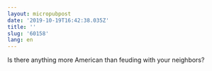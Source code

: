 ```yaml
---
layout: micropubpost
date: '2019-10-19T16:42:38.035Z'
title: ''
slug: '60158'
lang: en
---
```

Is there anything more American than feuding with your neighbors?
